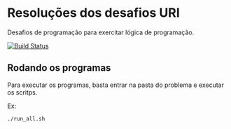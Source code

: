 # Resoluções dos desafios URI

Desafios de programação para exercitar lógica de programação.

[![Build Status](https://travis-ci.org/arcursino/uri.svg?branch=master)](https://travis-ci.org/arcursino/uri)

## Rodando os programas

Para executar os programas, basta entrar na pasta do problema e executar os scritps.

Ex:
```
./run_all.sh
```
